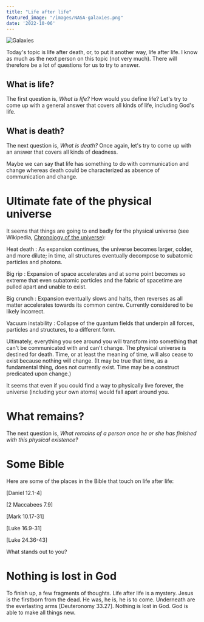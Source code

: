 ```yaml
---
title: "Life after life"
featured_image: "/images/NASA-galaxies.png"
date: '2022-10-06'
---
```


![Galaxies](/images/NASA-galaxies.png)

Today's topic is life after death, or, to put it another way, life after life. I know as much as the next person on this topic (not very much). There will therefore be a lot of questions for us to try to answer.

## What is life?

The first question is, *What is life?* How would you define life? Let's try to come up with a general answer that covers all kinds of life, including God's life.

## What is death?

The next question is, *What is death?* Once again, let's try to come up with an answer that covers all kinds of deadness.

Maybe we can say that life has something to do with communication and change whereas death could be characterized as absence of communication and change.

# Ultimate fate of the physical universe

It seems that things are going to end badly for the physical universe (see Wikipedia, [Chronology of the universe](https://en.wikipedia.org/wiki/Chronology_of_the_universe)):

Heat death
: As expansion continues, the universe becomes larger, colder, and more dilute; in time, all structures eventually decompose to subatomic particles and photons.

Big rip
: Expansion of space accelerates and at some point becomes so extreme that even subatomic particles and the fabric of spacetime are pulled apart and unable to exist.

Big crunch
: Expansion eventually slows and halts, then reverses as all matter accelerates towards its common centre. Currently considered to be likely incorrect.

Vacuum instability
: Collapse of the quantum fields that underpin all forces, particles and structures, to a different form.

Ultimately, everything you see around you will transform into something that can't be communicated with and can't change. The physical universe is destined for death. Time, or at least the meaning of time, will also cease to exist because nothing will change. (It may be true that time, as a fundamental thing, does not currently exist. Time may be a construct predicated upon change.)

It seems that even if you could find a way to physically live forever, the universe (including your own atoms) would fall apart around you. 

# What remains?

The next question is, *What remains of a person once he or she has finished with this physical existence?*

# Some Bible 

Here are some of the places in the Bible that touch on life after life:

[Daniel 12.1-4]

[2 Maccabees 7.9]

[Mark 10.17-31]

[Luke 16.9-31]

[Luke 24.36-43]

What stands out to you?

# Nothing is lost in God

To finish up, a few fragments of thoughts. Life after life is a mystery. Jesus is the firstborn from the dead. He was, he is, he is to come. Underneath are the everlasting arms [Deuteronomy 33.27]. Nothing is lost in God. God is able to make all things new.

